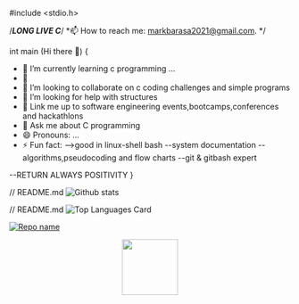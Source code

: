 #include <stdio.h>

/***LONG LIVE C***/
*📫 How to reach me: markbarasa2021@gmail.com.
*/

int main (Hi there 👋)
{

- 🔭 I’m currently learning c programming ...
- 🌱 
- 👯 I’m looking to collaborate on c coding challenges and simple programs
- 🤔 I’m looking for help with structures
- 🌱 Link me up to software engineering events,bootcamps,conferences and hackathlons
- 💬 Ask me about C programming
- 😄 Pronouns: ...
- ⚡ Fun fact:
-->good in linux-shell bash
--system documentation
--algorithms,pseudocoding and flow charts
--git & gitbash expert

--RETURN ALWAYS POSITIVITY
}

// README.md
![Github stats](https://github-readme-stats.vercel.app/api?username=Markbaro&theme=highcontrast&show_icons=true&count_private=true)

// README.md
![Top Languages Card](https://github-readme-stats.vercel.app/api/top-langs/?username=shinokada)

[![Repo name](https://github-readme-stats.vercel.app/api/pin/?username=yourusename&repo=repo-name&show_owner=true)](https://github.com/yourusername/repo-name)

<div id="header" align="center">
  <img src="https://media.giphy.com/media/M9gbBd9nbDrOTu1Mqx/giphy.gif" width="100"/>
</div>
